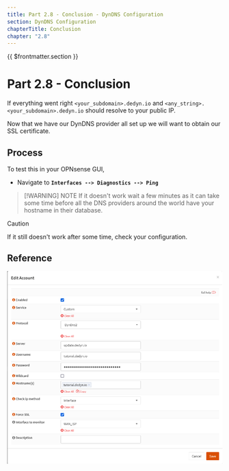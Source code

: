 ```yaml
---
title: Part 2.8 - Conclusion - DynDNS Configuration
section: DynDNS Configuration
chapterTitle: Conclusion
chapter: "2.8"
---
```


{{ $frontmatter.section }}
# Part 2.8 - Conclusion

If everything went right `<your_subdomain>.dedyn.io` and `<any_string>.<your_subdomain>.dedyn.io` should resolve to your public IP.

Now that we have our DynDNS provider all set up we will want to obtain our SSL certificate.

## Process

To test this in your OPNsense GUI,
- Navigate to **`Interfaces --> Diagnostics --> Ping`**

> [!WARNING] NOTE
> If it doesn't work wait a few minutes as it can take some time before all the DNS providers around the world have your hostname in their database.

> [!CAUTION]
> If it still doesn't work after some time, check your configuration.

## Reference
![P002-006-Dyn-DNS-OPNsense](assets/P002-006-Dyn-DNS-OPNsense.png)
